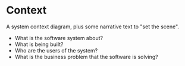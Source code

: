 # Context

A system context diagram, plus some narrative text to "set the scene".

- What is the software system about?
- What is being built?
- Who are the users of the system?
- What is the business problem that the software is solving?
